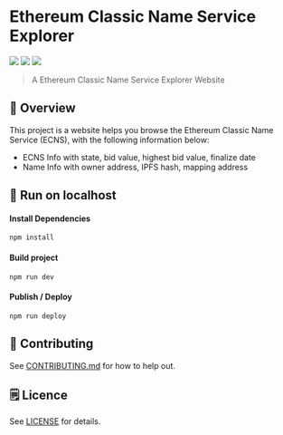 # Ethereum Classic Name Service Explorer

<a target="_blank" href="https://github.com/PortalNetwork/ethereum-classic-explorer/pulls" title="PRs Welcome"><img src="https://img.shields.io/badge/PRs-welcome-blue.svg"></a>
<img src="https://img.shields.io/hackage-deps/v/lens.svg"/>
<a target="_blank" href="#"><img src="https://img.shields.io/github/license/mashape/apistatus.svg"/></a>

> A Ethereum Classic Name Service Explorer Website 

## 🚀 Overview
This project is a website helps you browse the Ethereum Classic Name Service (ECNS), with the following information below:
- ECNS Info with state, bid value, highest bid value, finalize date
- Name Info with owner address, IPFS hash, mapping address

## 🔨 Run on localhost

#### Install Dependencies

```
npm install
```

#### Build project

```
npm run dev
```

#### Publish / Deploy

```
npm run deploy
```

## 📣 Contributing
See [CONTRIBUTING.md](./CONTRIBUTING.md) for how to help out.

## 🗒 Licence
See [LICENSE](./LICENSE) for details.
